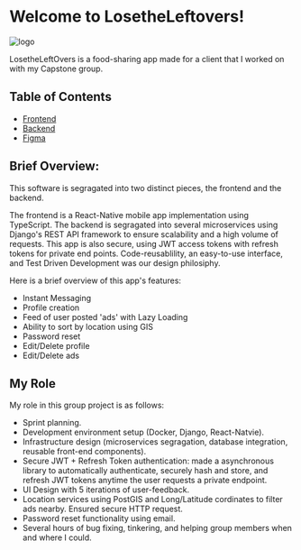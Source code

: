 # Welcome to LosetheLeftovers! 
![logo](https://github.com/user-attachments/assets/36742ec0-314e-4557-8ef2-20c4b7cb671b)

LosetheLeftOvers is a food-sharing app made for a client that I worked on with my Capstone group. 

## Table of Contents 
- [Frontend](/app/LooseTheLeftovers_Frontend)
- [Backend](/app/LooseTheLeftovers_Backend)
- [Figma](https://www.figma.com/design/whYFobU3nE3WhZFY9h3O93/Year-long-project-21?node-id=219-2&t=KPhOWfEH91B7qhIC-1)

## Brief Overview: 

This software is segragated into two distinct pieces, the frontend and the backend.

The frontend is a React-Native mobile app implementation using TypeScript. The backend is segragated into several microservices  using Django's REST API framework to ensure scalability and a high volume of requests. This app is also secure, using JWT access tokens with refresh tokens for private end points. Code-reusablility, an easy-to-use interface, and Test Driven Development was our design philosiphy. 

Here is a brief overview of this app's features: 
  - Instant Messaging
  - Profile creation
  - Feed of user posted 'ads' with Lazy Loading
  - Ability to sort by location using GIS
  - Password reset
  - Edit/Delete profile
  - Edit/Delete ads

## My Role

My role in this group project is as follows: 
- Sprint planning.
- Development environment setup (Docker, Django, React-Natvie).
- Infrastructure design (microservices segragation, database integration, reusable front-end components).
- Secure JWT + Refresh Token authentication: made a asynchronous library to automatically authenticate, securely hash and store, and refresh JWT tokens anytime the user requests a private endpoint.
- UI Design with 5 iterations of user-feedback.
- Location services using PostGIS and Long/Latitude cordinates to filter ads nearby. Ensured secure HTTP request.
- Password reset functionality using email.
- Several hours of bug fixing, tinkering, and helping group members when and where I could. 
